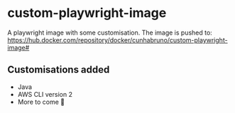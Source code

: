 # custom-playwright-image
A playwright image with some customisation. The image is pushed to: https://hub.docker.com/repository/docker/cunhabruno/custom-playwright-image#
## Customisations added
* Java
* AWS CLI version 2
* More to come 🚧
